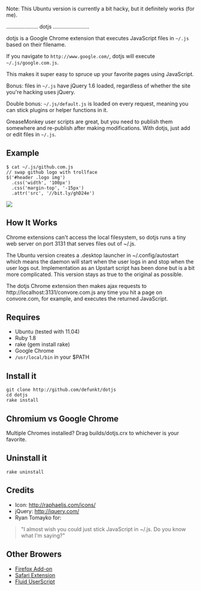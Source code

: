 Note: This Ubuntu version is currently a bit hacky,
but it definitely works (for me).

..................... dotjs ........................

dotjs  is a  Google Chrome  extension  that executes
JavaScript files in `~/.js` based on their filename.

If  you navigate to  `http://www.google.com/`, dotjs
will execute `~/.js/google.com.js`.

This makes it super  easy to spruce up your favorite
pages using JavaScript.

Bonus:  files  in `~/.js`  have  jQuery 1.6  loaded,
regardless  of  whether  the  site  you're  hacking
uses jQuery.

Double bonus: `~/.js/default.js`  is loaded on every
request,  meaning you  can stick  plugins  or helper
functions in it.

GreaseMonkey user scripts are great, but you need to
publish them  somewhere and re-publish  after making
modifications. With dotjs, just add or edit files in
`~/.js`.

## Example

    $ cat ~/.js/github.com.js
    // swap github logo with trollface
    $('#header .logo img')
      .css('width', '100px')
      .css('margin-top', '-15px')
      .attr('src', '//bit.ly/ghD24e')

![](https://bit.ly/gAHTbC)

## How It Works

Chrome extensions can't access the local filesystem,
so dotjs  runs a tiny  web server on port  3131 that
serves files out of ~/.js.

The Ubuntu version creates a .desktop launcher in
~/.config/autostart which means the daemon will
start when the user logs in and stop when the user
logs out. Implementation as an Upstart script has
been done but is a bit more complicated. This
version stays as true to the original as possible.

The dotjs Chrome extension then makes ajax requests
to http://localhost:3131/convore.com.js any time you
hit a page on convore.com, for example, and executes
the returned JavaScript.

## Requires

- Ubuntu (tested with 11.04)
- Ruby 1.8
- rake (gem install rake)
- Google Chrome
- `/usr/local/bin` in your $PATH

## Install it

    git clone http://github.com/defunkt/dotjs
    cd dotjs
    rake install

## Chromium vs Google Chrome

Multiple Chromes installed? Drag builds/dotjs.crx to
whichever is your favorite.

## Uninstall it

    rake uninstall

## Credits

- Icon: <http://raphaeljs.com/icons/>
- jQuery: <http://jquery.com/>
- Ryan Tomayko for:

> "I almost wish you could just
   stick JavaScript in ~/.js. Do
   you know what I'm saying?"

## Other Browers

- [Firefox Add-on](https://github.com/rlr/dotjs-addon)
- [Safari Extension](https://github.com/wfarr/dotjs.safariextension)
- [Fluid UserScript](https://github.com/sj26/dotjs-fluid)
